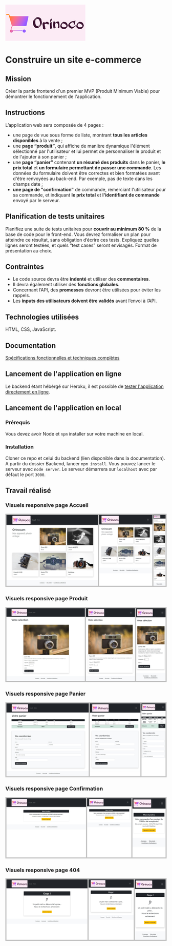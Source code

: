 ![logo Orinoco](https://github.com/CarolineSenes/SENESCaroline_5_17042021/blob/master/assets/images/logo_orinoco.png)
# Construire un site e-commerce

## Mission
Créer la partie frontend d'un premier MVP (Produit Minimum Viable) pour démontrer le fonctionnement de l'application.

## Instructions
L’application web sera composée de 4 pages : 
- une page de vue sous forme de liste, montrant **tous les articles disponibles** à la vente ; 
- une **page “produit”**, qui affiche de manière dynamique l'élément sélectionné par l'utilisateur et lui permet de personnaliser le produit et de l'ajouter à son panier ; 
- une **page “panier”** contenant **un résumé des produits** dans le panier, **le prix total** et **un formulaire permettant de passer une commande**. Les données du formulaire doivent être correctes et bien formatées avant d'être renvoyées au back-end. Par exemple, pas de texte dans les champs date ; 
- **une page de "confirmation"** de commande, remerciant l'utilisateur pour sa commande, et indiquant **le prix total** et **l'identifiant de commande** envoyé par le serveur.




## Planification de tests unitaires
Planifiez une suite de tests unitaires pour **couvrir au minimum 80 %** de la base de code pour le front-end. Vous devrez formaliser un plan pour atteindre ce résultat, sans obligation d’écrire ces tests. Expliquez quelles lignes seront testées, et quels “test cases” seront envisagés. Format de présentation au choix.


## Contraintes

 - Le code source devra être **indenté** et utiliser des **commentaires**. 
 - Il devra également utiliser des **fonctions globales**. 
 - Concernant l’API, des **promesses** devront être utilisées pour éviter les rappels. 
 - Les **inputs des utilisateurs doivent être validés** avant l’envoi à l’API.


## Technologies utilisées
HTML, CSS, JavaScript.

## Documentation
[Spécifications fonctionnelles et techniques complètes](https://s3-eu-west-1.amazonaws.com/course.oc-static.com/projects/DWJ_FR_P5/P5_Spe%CC%81cifications%20fonctionnelles%20Orinoco%20%282%29.pdf)

## Lancement de l'application en ligne
Le backend étant hébérgé sur Heroku, il est possible de [tester l'application directement en ligne](https://carolinesenes.github.io/SENESCaroline_5_17042021/).

## Lancement de l'application en local
### Prérequis ###

Vous devez avoir Node et `npm` installer sur votre machine en local.

### Installation ###

Cloner ce repo et celui du backend (lien disponible dans la documentation). A partir du dossier Backend, lancer `npm install`. Vous pouvez lancer le serveur avec `node server`. 
Le serveur démarrera sur `localhost` avec par défaut le port `3000`.

## Travail réalisé
### Visuels responsive page Accueil
![accueil](https://github.com/CarolineSenes/SENESCaroline_5_17042021/blob/master/assets/images/page1.jpg)
### Visuels responsive page Produit
![produit](https://github.com/CarolineSenes/SENESCaroline_5_17042021/blob/master/assets/images/page2.jpg)
### Visuels responsive page Panier
![panier](https://github.com/CarolineSenes/SENESCaroline_5_17042021/blob/master/assets/images/page3.jpg)
### Visuels responsive page Confirmation
![confirmation](https://github.com/CarolineSenes/SENESCaroline_5_17042021/blob/master/assets/images/page4.jpg)
### Visuels responsive page 404
![404](https://github.com/CarolineSenes/SENESCaroline_5_17042021/blob/master/assets/images/page5.jpg)
